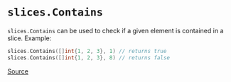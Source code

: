 # `slices.Contains`

`slices.Contains` can be used to check if a given element is contained in a slice. Example:

```go
slices.Contains([]int{1, 2, 3}, 1) // returns true
slices.Contains([]int{1, 2, 3}, 8) // returns false
```

[Source](https://pkg.go.dev/slices#Contains)